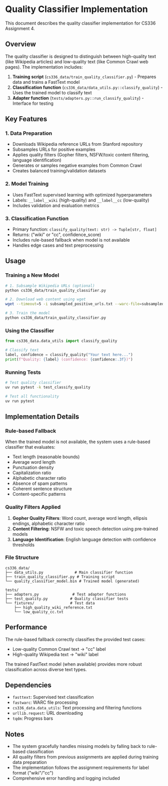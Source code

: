 # Quality Classifier Implementation

This document describes the quality classifier implementation for CS336 Assignment 4.

## Overview

The quality classifier is designed to distinguish between high-quality text (like Wikipedia articles) and low-quality text (like Common Crawl web pages). The implementation includes:

1. **Training script** (`cs336_data/train_quality_classifier.py`) - Prepares data and trains a FastText model
2. **Classification function** (`cs336_data/data_utils.py::classify_quality`) - Uses the trained model to classify text
3. **Adapter function** (`tests/adapters.py::run_classify_quality`) - Interface for testing

## Key Features

### 1. Data Preparation
- Downloads Wikipedia reference URLs from Stanford repository
- Subsamples URLs for positive examples
- Applies quality filters (Gopher filters, NSFW/toxic content filtering, language identification)
- Generates or samples negative examples from Common Crawl
- Creates balanced training/validation datasets

### 2. Model Training
- Uses FastText supervised learning with optimized hyperparameters
- Labels: `__label__wiki` (high-quality) and `__label__cc` (low-quality)
- Includes validation and evaluation metrics

### 3. Classification Function
- Primary function: `classify_quality(text: str) -> Tuple[str, float]`
- Returns: ("wiki" or "cc", confidence_score)
- Includes rule-based fallback when model is not available
- Handles edge cases and text preprocessing

## Usage

### Training a New Model

```bash
# 1. Subsample Wikipedia URLs (optional)
python cs336_data/train_quality_classifier.py

# 2. Download web content using wget
wget --timeout=5 -i subsampled_positive_urls.txt --warc-file=subsampled_positive_urls.warc -O /dev/null

# 3. Train the model
python cs336_data/train_quality_classifier.py
```

### Using the Classifier

```python
from cs336_data.data_utils import classify_quality

# Classify text
label, confidence = classify_quality("Your text here...")
print(f"Quality: {label} (confidence: {confidence:.3f})")
```

### Running Tests

```bash
# Test quality classifier
uv run pytest -k test_classify_quality

# Test all functionality
uv run pytest
```

## Implementation Details

### Rule-based Fallback

When the trained model is not available, the system uses a rule-based classifier that evaluates:

- Text length (reasonable bounds)
- Average word length
- Punctuation density
- Capitalization ratio
- Alphabetic character ratio
- Absence of spam patterns
- Coherent sentence structure
- Content-specific patterns

### Quality Filters Applied

1. **Gopher Quality Filters**: Word count, average word length, ellipsis endings, alphabetic character ratio
2. **Content Filtering**: NSFW and toxic speech detection using pre-trained models
3. **Language Identification**: English language detection with confidence thresholds

### File Structure

```
cs336_data/
├── data_utils.py              # Main classifier function
├── train_quality_classifier.py # Training script
└── quality_classifier_model.bin # Trained model (generated)

tests/
├── adapters.py               # Test adapter functions
├── test_quality.py          # Quality classifier tests
└── fixtures/                # Test data
    ├── high_quality_wiki_reference.txt
    └── low_quality_cc.txt
```

## Performance

The rule-based fallback correctly classifies the provided test cases:
- Low-quality Common Crawl text → "cc" label
- High-quality Wikipedia text → "wiki" label

The trained FastText model (when available) provides more robust classification across diverse text types.

## Dependencies

- `fasttext`: Supervised text classification
- `fastwarc`: WARC file processing
- `cs336_data.data_utils`: Text processing and filtering functions
- `urllib.request`: URL downloading
- `tqdm`: Progress bars

## Notes

- The system gracefully handles missing models by falling back to rule-based classification
- All quality filters from previous assignments are applied during training data preparation
- The implementation follows the assignment requirements for label format ("wiki"/"cc")
- Comprehensive error handling and logging included